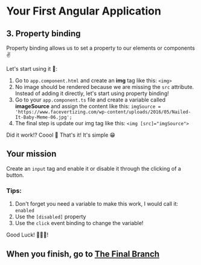 # Your First Angular Application

## 3. Property binding

Property binding allows us to set a property to our elements or components ✌️

Let's start using it 🤡:

1. Go to `app.component.html` and create an **img** tag like this: `<img>`
2. No image should be rendered because we are missing the `src` attribute. Instead of adding it directly, let's start using property binding!
3. Go to your `app.component.ts` file and create a variable called **imageSource** and assign the content like this: `imgSource = 'https://www.facevertizing.com/wp-content/uploads/2016/05/Nailed-It-Baby-Meme-06.jpg';`
4. The final step is update our img tag like this: `<img [src]="imgSource">`

Did it work!? Coool 💪 That's it! It's simple 😁

## Your mission

Create an `input` tag and enable it or disable it through the clicking of a button.

### Tips:

1. Don't forget you need a variable to make this work, I would call it: `enabled`
2. Use the `[disabled]` property
3. Use the `click` event binding to change the variable!

Good Luck! 🤡🤡🤡!

## When you finish, go to [The Final Branch](https://github.com/jdjuan/your-first-angular-application/tree/4#your-first-angular-application)

